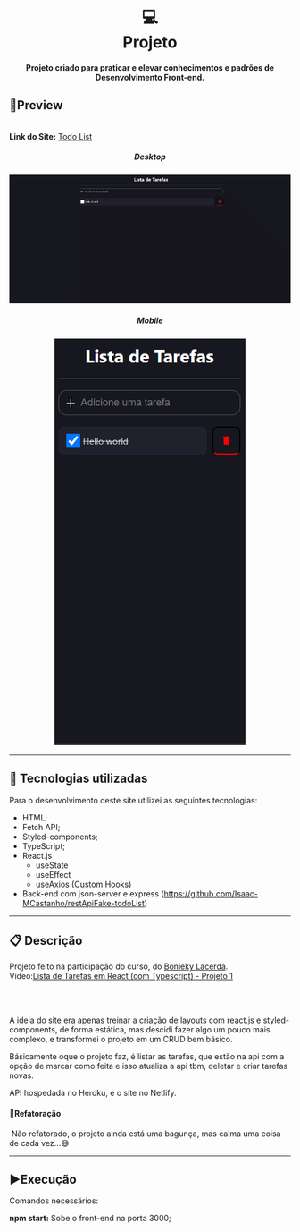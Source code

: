 <h1 align="center">
  💻<br>Projeto
</h1>
<h4 align="center">
  Projeto criado para praticar e elevar conhecimentos e padrões de Desenvolvimento Front-end.
</h4>


## 🔎Preview

<div align="center">
    <div align='left'>
        <br>
    <span><b>Link do Site:</b></span> <a target="_blank" href='https://snazzy-capybara-a75d09.netlify.app/'>Todo List</a>
    </div>
<h5>Desktop</h5>
<img src="./preview/preview-desktop.gif" alt="Foto de preview do site, versão desktop."/>
<h5>Mobile</h5>
<img  src="./preview/previewMobile.PNG" alt="Foto de preview do site, versão mobile."/>
</div>









---

## 💼 Tecnologias utilizadas

Para o desenvolvimento deste site utilizei as seguintes tecnologias:

- HTML;
- Fetch API;
- Styled-components;
- TypeScript;
- React.js
  - useState
  - useEffect
  - useAxios (Custom Hooks) 
- Back-end com json-server e express (https://github.com/Isaac-MCastanho/restApiFake-todoList)

---

## 📋 Descrição

<p align="">
    Projeto feito na participação do curso, do <a href="https://www.youtube.com/channel/UCw9mYSlqKRXI6l4vH-tAYpQ">Bonieky Lacerda</a>.<br>
Vídeo:<a href="https://www.youtube.com/watch?v=95sAtAareR8">Lista de Tarefas em React (com Typescript) - Projeto 1</a>
    <br>
</p><br><br>
<p>A ideia do site era apenas treinar a criação de layouts com react.js e styled-components, de forma estática, mas descidi fazer algo um pouco mais complexo, e transformei o projeto em um CRUD bem básico.</p>
<p>Básicamente oque o projeto faz, é listar as tarefas, que estão na api com a opção de marcar como feita e isso atualiza a api tbm, deletar e criar tarefas novas.</p>
<p><p>
    API hospedada no Heroku, e o site no Netlify.
</p>


#### 🔬Refatoração

​	Não refatorado, o projeto ainda está uma bagunça, mas calma uma coisa de cada vez...😅






---

## ▶Execução

Comandos necessários:

**npm start:** Sobe o front-end na porta 3000;
